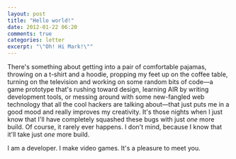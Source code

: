 ```yaml
---
layout: post
title: "Hello world!"
date: 2012-01-22 06:20
comments: true
categories: letter
excerpt: "\"Oh! Hi Mark!\""
---
```


There's something about getting into a pair of comfortable pajamas, throwing on a t-shirt and a hoodie, propping my feet up on the coffee table, turning on the television and working on some random bits of code—a game prototype that's rushing toward design, learning AIR by writing development tools, or messing around with some new-fangled web technology that all the cool hackers are talking about—that just puts me in a good mood and really improves my creativity. It's those nights when I just know that I'll have completely squashed these bugs with just *one* more build. Of course, it rarely ever happens. I don't mind, because I know that it'll take just _one_ more build.

I am a developer. I make video games. It's a pleasure to meet you.
